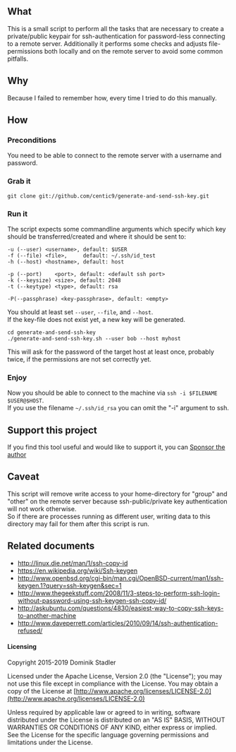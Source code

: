 ## What

This is a small script to perform all the tasks that are necessary to create a private/public keypair for 
ssh-authentication for password-less connecting to a remote server. Additionally it performs some checks and 
adjusts file-permissions both locally and on the remote server to avoid some common pitfalls.

## Why

Because I failed to remember how, every time I tried to do this manually.

## How

### Preconditions

You need to be able to connect to the remote server with a username and password.

### Grab it

    git clone git://github.com/centic9/generate-and-send-ssh-key.git

### Run it

The script expects some commandline arguments which specify which key should be transferred/created and 
where it should be sent to:

    -u (--user) <username>, default: $USER
    -f (--file) <file>,     default: ~/.ssh/id_test
    -h (--host) <hostname>, default: host
     
    -p (--port)    <port>, default: <default ssh port>
    -k (--keysize) <size>, default: 2048
    -t (--keytype) <type>, default: rsa
    
    -P(--passphrase) <key-passphrase>, default: <empty>

You should at least set `--user`, `--file`, and `--host`.  
If the key-file does not exist yet, a new key will be generated.

    cd generate-and-send-ssh-key
    ./generate-and-send-ssh-key.sh --user bob --host myhost

This will ask for the password of the target host at least once, probably twice, if the permissions are not set correctly yet.

### Enjoy

Now you should be able to connect to the machine via ```ssh -i $FILENAME $USER@$HOST```.  
If you use the filename 
```~/.ssh/id_rsa``` you can omit the "-i" argument to ssh.

## Support this project

If you find this tool useful and would like to support it, you can [Sponsor the author](https://github.com/sponsors/centic9)

## Caveat

This script will remove write access to your home-directory for "group" and "other" on the remote server because 
ssh-public/private key authentication will not work otherwise.  
So if there are processes running as different user, 
writing data to this directory may fail for them after this script is run.

## Related documents

* http://linux.die.net/man/1/ssh-copy-id
* https://en.wikipedia.org/wiki/Ssh-keygen
* http://www.openbsd.org/cgi-bin/man.cgi/OpenBSD-current/man1/ssh-keygen.1?query=ssh-keygen&sec=1
* http://www.thegeekstuff.com/2008/11/3-steps-to-perform-ssh-login-without-password-using-ssh-keygen-ssh-copy-id/
* http://askubuntu.com/questions/4830/easiest-way-to-copy-ssh-keys-to-another-machine
* http://www.daveperrett.com/articles/2010/09/14/ssh-authentication-refused/

#### Licensing

   Copyright 2015-2019 Dominik Stadler

   Licensed under the Apache License, Version 2.0 (the "License");
   you may not use this file except in compliance with the License.
   You may obtain a copy of the License at [http://www.apache.org/licenses/LICENSE-2.0](http://www.apache.org/licenses/LICENSE-2.0)

   Unless required by applicable law or agreed to in writing, software
   distributed under the License is distributed on an "AS IS" BASIS,
   WITHOUT WARRANTIES OR CONDITIONS OF ANY KIND, either express or implied.
   See the License for the specific language governing permissions and
   limitations under the License.
